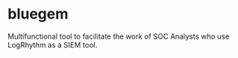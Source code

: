 # bluegem
Multifunctional tool to facilitate the work of SOC Analysts who use LogRhythm as a SIEM tool.
